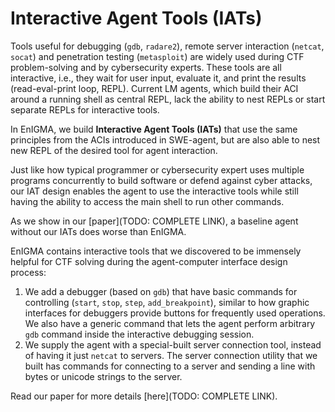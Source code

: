 # Interactive Agent Tools (IATs)

Tools useful for debugging (`gdb`, `radare2`), remote server interaction (`netcat`, `socat`) and penetration testing (`metasploit`) are widely used during CTF problem-solving and by cybersecurity experts. These tools are all interactive, i.e., they wait for user input, evaluate it, and print the results (read-eval-print loop, REPL). 
Current LM agents, which build their ACI around a running shell as central REPL, lack the ability to nest REPLs or start separate REPLs for interactive tools.

In EnIGMA, we build **Interactive Agent Tools (IATs)** that use the same principles from the ACIs introduced in SWE-agent, but are also able to nest new REPL of the desired tool for agent interaction.

Just like how typical programmer or cybersecurity expert uses multiple programs concurrently to build software or defend against cyber attacks, our IAT design enables the agent to use the interactive tools while still having the ability to access the main shell to run other commands. 

As we show in our [paper](TODO: COMPLETE LINK), a baseline agent without our IATs does worse than EnIGMA.

EnIGMA contains interactive tools that we discovered to be immensely helpful for CTF solving during the agent-computer interface design process:

1. We add a debugger (based on `gdb`) that have basic commands for controlling (`start`, `stop`, `step`, `add_breakpoint`), similar to how graphic interfaces for debuggers provide buttons for frequently used operations. We also have a generic command that lets the agent perform arbitrary `gdb` command inside the interactive debugging session.
2. We supply the agent with a special-built server connection tool, instead of having it just `netcat` to servers. The server connection utility that we built has commands for connecting to a server and sending a line with bytes or unicode strings to the server.

Read our paper for more details [here](TODO: COMPLETE LINK).
